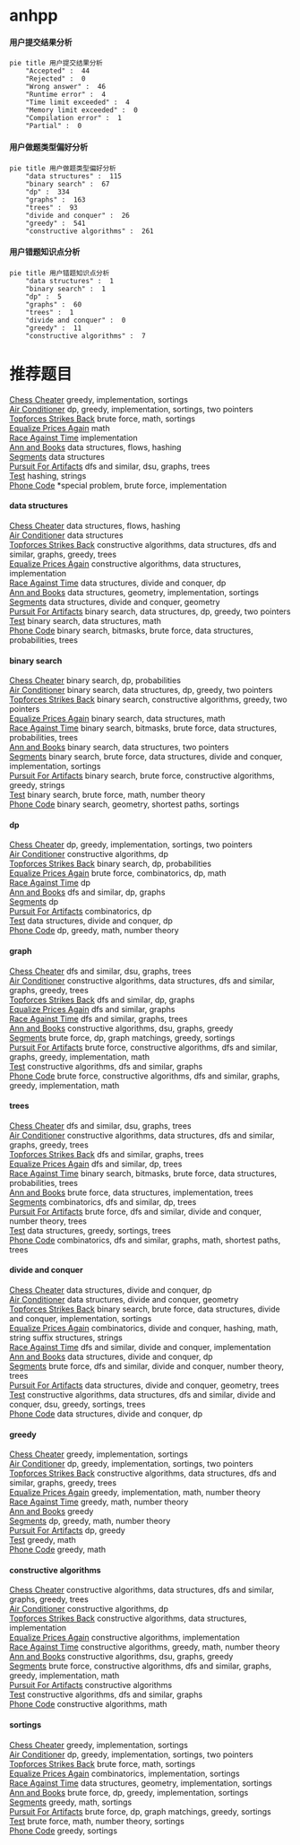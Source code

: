 # anhpp
<!-- tabs:start -->
#### **用户提交结果分析**

```mermaid
pie title 用户提交结果分析
    "Accepted" :  44
    "Rejected" :  0
    "Wrong answer" :  46
    "Runtime error" :  4
    "Time limit exceeded" :  4
    "Memory limit exceeded" :  0
    "Compilation error" :  1
    "Partial" :  0
```
#### **用户做题类型偏好分析**

```mermaid
pie title 用户做题类型偏好分析
    "data structures" :  115
    "binary search" :  67
    "dp" :  334
    "graphs" :  163
    "trees" :  93
    "divide and conquer" :  26
    "greedy" :  541
    "constructive algorithms" :  261
```
#### **用户错题知识点分析**

```mermaid
pie title 用户错题知识点分析
    "data structures" :  1
    "binary search" :  1
    "dp" :  5
    "graphs" :  60
    "trees" :  1
    "divide and conquer" :  0
    "greedy" :  11
    "constructive algorithms" :  7
```
<!-- tabs:end -->
# 推荐题目
[Chess Cheater](http://codeforces.com/problemset/problem/1427/B)		greedy,
                        implementation,
                        sortings		  
[Air Conditioner](http://codeforces.com/problemset/problem/1304/C)		dp,
                        greedy,
                        implementation,
                        sortings,
                        two pointers		  
[Topforces Strikes Back](http://codeforces.com/problemset/problem/1183/F)		brute force,
                        math,
                        sortings		  
[Equalize Prices Again](https://codeforces.com/contest/1432/problem/C)		math		  
[Race Against Time](http://codeforces.com/problemset/problem/868/B)		implementation		  
[Ann and Books](http://codeforces.com/problemset/problem/877/F)		data structures,
                        flows,
                        hashing		  
[Segments](http://codeforces.com/problemset/problem/926/J)		data structures		  
[Pursuit For Artifacts](http://codeforces.com/problemset/problem/652/E)		dfs and similar,
                        dsu,
                        graphs,
                        trees		  
[Test](http://codeforces.com/problemset/problem/25/E)		hashing,
                        strings		  
[Phone Code](http://codeforces.com/problemset/problem/172/A)		*special problem,
                        brute force,
                        implementation		  
<!-- tabs:start -->
#### **data structures**
[Chess Cheater](http://codeforces.com/problemset/problem/877/F)		data structures,
                        flows,
                        hashing		  
[Air Conditioner](http://codeforces.com/problemset/problem/926/J)		data structures		  
[Topforces Strikes Back](http://codeforces.com/problemset/problem/1286/B)		constructive algorithms,
                        data structures,
                        dfs and similar,
                        graphs,
                        greedy,
                        trees		  
[Equalize Prices Again](http://codeforces.com/problemset/problem/570/C)		constructive algorithms,
                        data structures,
                        implementation		  
[Race Against Time](http://codeforces.com/problemset/problem/321/E)		data structures,
                        divide and conquer,
                        dp		  
[Ann and Books](http://codeforces.com/problemset/problem/1401/E)		data structures,
                        geometry,
                        implementation,
                        sortings		  
[Segments](http://codeforces.com/problemset/problem/678/F)		data structures,
                        divide and conquer,
                        geometry		  
[Pursuit For Artifacts](http://codeforces.com/problemset/problem/1492/C)		binary search,
                        data structures,
                        dp,
                        greedy,
                        two pointers		  
[Test](http://codeforces.com/problemset/problem/1490/G)		binary search,
                        data structures,
                        math		  
[Phone Code](http://codeforces.com/problemset/problem/1479/D)		binary search,
                        bitmasks,
                        brute force,
                        data structures,
                        probabilities,
                        trees		  
#### **binary search**
[Chess Cheater](http://codeforces.com/problemset/problem/50/D)		binary search,
                        dp,
                        probabilities		  
[Air Conditioner](http://codeforces.com/problemset/problem/1492/C)		binary search,
                        data structures,
                        dp,
                        greedy,
                        two pointers		  
[Topforces Strikes Back](http://codeforces.com/problemset/problem/1463/D)		binary search,
                        constructive algorithms,
                        greedy,
                        two pointers		  
[Equalize Prices Again](http://codeforces.com/problemset/problem/1490/G)		binary search,
                        data structures,
                        math		  
[Race Against Time](http://codeforces.com/problemset/problem/1479/D)		binary search,
                        bitmasks,
                        brute force,
                        data structures,
                        probabilities,
                        trees		  
[Ann and Books](http://codeforces.com/problemset/problem/1436/E)		binary search,
                        data structures,
                        two pointers		  
[Segments](http://codeforces.com/problemset/problem/1461/D)		binary search,
                        brute force,
                        data structures,
                        divide and conquer,
                        implementation,
                        sortings		  
[Pursuit For Artifacts](http://codeforces.com/problemset/problem/1493/C)		binary search,
                        brute force,
                        constructive algorithms,
                        greedy,
                        strings		  
[Test](http://codeforces.com/problemset/problem/1487/D)		binary search,
                        brute force,
                        math,
                        number theory		  
[Phone Code](http://codeforces.com/problemset/problem/1486/B)		binary search,
                        geometry,
                        shortest paths,
                        sortings		  
#### **dp**
[Chess Cheater](http://codeforces.com/problemset/problem/1304/C)		dp,
                        greedy,
                        implementation,
                        sortings,
                        two pointers		  
[Air Conditioner](https://codeforces.com/contest/1079/problem/C)		constructive algorithms,
                        dp		  
[Topforces Strikes Back](http://codeforces.com/problemset/problem/50/D)		binary search,
                        dp,
                        probabilities		  
[Equalize Prices Again](http://codeforces.com/problemset/problem/747/F)		brute force,
                        combinatorics,
                        dp,
                        math		  
[Race Against Time](http://codeforces.com/problemset/problem/1012/C)		dp		  
[Ann and Books](http://codeforces.com/problemset/problem/919/D)		dfs and similar,
                        dp,
                        graphs		  
[Segments](https://codeforces.com/contest/1199/problem/F)		dp		  
[Pursuit For Artifacts](http://codeforces.com/problemset/problem/1000/D)		combinatorics,
                        dp		  
[Test](http://codeforces.com/problemset/problem/321/E)		data structures,
                        divide and conquer,
                        dp		  
[Phone Code](http://codeforces.com/problemset/problem/870/C)		dp,
                        greedy,
                        math,
                        number theory		  
#### **graph**
[Chess Cheater](http://codeforces.com/problemset/problem/652/E)		dfs and similar,
                        dsu,
                        graphs,
                        trees		  
[Air Conditioner](http://codeforces.com/problemset/problem/1286/B)		constructive algorithms,
                        data structures,
                        dfs and similar,
                        graphs,
                        greedy,
                        trees		  
[Topforces Strikes Back](http://codeforces.com/problemset/problem/919/D)		dfs and similar,
                        dp,
                        graphs		  
[Equalize Prices Again](http://codeforces.com/problemset/problem/662/B)		dfs and similar,
                        graphs		  
[Race Against Time](http://codeforces.com/problemset/problem/862/B)		dfs and similar,
                        graphs,
                        trees		  
[Ann and Books](http://codeforces.com/problemset/problem/209/C)		constructive algorithms,
                        dsu,
                        graphs,
                        greedy		  
[Segments](http://codeforces.com/problemset/problem/1472/F)		brute force,
                        dp,
                        graph matchings,
                        greedy,
                        sortings		  
[Pursuit For Artifacts](http://codeforces.com/problemset/problem/1487/C)		brute force,
                        constructive algorithms,
                        dfs and similar,
                        graphs,
                        greedy,
                        implementation,
                        math		  
[Test](http://codeforces.com/problemset/problem/1477/D)		constructive algorithms,
                        dfs and similar,
                        graphs		  
[Phone Code](http://codeforces.com/problemset/problem/1487/C)		brute force,
                        constructive algorithms,
                        dfs and similar,
                        graphs,
                        greedy,
                        implementation,
                        math		  
#### **trees**
[Chess Cheater](http://codeforces.com/problemset/problem/652/E)		dfs and similar,
                        dsu,
                        graphs,
                        trees		  
[Air Conditioner](http://codeforces.com/problemset/problem/1286/B)		constructive algorithms,
                        data structures,
                        dfs and similar,
                        graphs,
                        greedy,
                        trees		  
[Topforces Strikes Back](http://codeforces.com/problemset/problem/862/B)		dfs and similar,
                        graphs,
                        trees		  
[Equalize Prices Again](http://codeforces.com/problemset/problem/161/D)		dfs and similar,
                        dp,
                        trees		  
[Race Against Time](http://codeforces.com/problemset/problem/1479/D)		binary search,
                        bitmasks,
                        brute force,
                        data structures,
                        probabilities,
                        trees		  
[Ann and Books](http://codeforces.com/problemset/problem/1511/C)		brute force,
                        data structures,
                        implementation,
                        trees		  
[Segments](http://codeforces.com/problemset/problem/1499/F)		combinatorics,
                        dfs and similar,
                        dp,
                        trees		  
[Pursuit For Artifacts](http://codeforces.com/problemset/problem/1491/E)		brute force,
                        dfs and similar,
                        divide and conquer,
                        number theory,
                        trees		  
[Test](http://codeforces.com/problemset/problem/1466/D)		data structures,
                        greedy,
                        sortings,
                        trees		  
[Phone Code](http://codeforces.com/problemset/problem/1495/D)		combinatorics,
                        dfs and similar,
                        graphs,
                        math,
                        shortest paths,
                        trees		  
#### **divide and conquer**
[Chess Cheater](http://codeforces.com/problemset/problem/321/E)		data structures,
                        divide and conquer,
                        dp		  
[Air Conditioner](http://codeforces.com/problemset/problem/678/F)		data structures,
                        divide and conquer,
                        geometry		  
[Topforces Strikes Back](http://codeforces.com/problemset/problem/1461/D)		binary search,
                        brute force,
                        data structures,
                        divide and conquer,
                        implementation,
                        sortings		  
[Equalize Prices Again](http://codeforces.com/problemset/problem/1466/G)		combinatorics,
                        divide and conquer,
                        hashing,
                        math,
                        string suffix structures,
                        strings		  
[Race Against Time](http://codeforces.com/problemset/problem/1490/D)		dfs and similar,
                        divide and conquer,
                        implementation		  
[Ann and Books](https://codeforces.com/contest/1483/problem/C)		data structures,
                        divide and conquer,
                        dp		  
[Segments](http://codeforces.com/problemset/problem/1491/E)		brute force,
                        dfs and similar,
                        divide and conquer,
                        number theory,
                        trees		  
[Pursuit For Artifacts](http://codeforces.com/problemset/problem/1303/G)		data structures,
                        divide and conquer,
                        geometry,
                        trees		  
[Test](http://codeforces.com/problemset/problem/1494/D)		constructive algorithms,
                        data structures,
                        dfs and similar,
                        divide and conquer,
                        dsu,
                        greedy,
                        sortings,
                        trees		  
[Phone Code](http://codeforces.com/problemset/problem/1482/E)		data structures,
                        divide and conquer,
                        dp		  
#### **greedy**
[Chess Cheater](http://codeforces.com/problemset/problem/1427/B)		greedy,
                        implementation,
                        sortings		  
[Air Conditioner](http://codeforces.com/problemset/problem/1304/C)		dp,
                        greedy,
                        implementation,
                        sortings,
                        two pointers		  
[Topforces Strikes Back](http://codeforces.com/problemset/problem/1286/B)		constructive algorithms,
                        data structures,
                        dfs and similar,
                        graphs,
                        greedy,
                        trees		  
[Equalize Prices Again](http://codeforces.com/problemset/problem/660/A)		greedy,
                        implementation,
                        math,
                        number theory		  
[Race Against Time](http://codeforces.com/problemset/problem/757/B)		greedy,
                        math,
                        number theory		  
[Ann and Books](http://codeforces.com/problemset/problem/1315/C)		greedy		  
[Segments](http://codeforces.com/problemset/problem/870/C)		dp,
                        greedy,
                        math,
                        number theory		  
[Pursuit For Artifacts](http://codeforces.com/problemset/problem/1469/B)		dp,
                        greedy		  
[Test](http://codeforces.com/problemset/problem/1195/A)		greedy,
                        math		  
[Phone Code](http://codeforces.com/problemset/problem/1360/A)		greedy,
                        math		  
#### **constructive algorithms**
[Chess Cheater](http://codeforces.com/problemset/problem/1286/B)		constructive algorithms,
                        data structures,
                        dfs and similar,
                        graphs,
                        greedy,
                        trees		  
[Air Conditioner](https://codeforces.com/contest/1079/problem/C)		constructive algorithms,
                        dp		  
[Topforces Strikes Back](http://codeforces.com/problemset/problem/570/C)		constructive algorithms,
                        data structures,
                        implementation		  
[Equalize Prices Again](http://codeforces.com/problemset/problem/1255/C)		constructive algorithms,
                        implementation		  
[Race Against Time](http://codeforces.com/problemset/problem/1266/C)		constructive algorithms,
                        greedy,
                        math,
                        number theory		  
[Ann and Books](http://codeforces.com/problemset/problem/209/C)		constructive algorithms,
                        dsu,
                        graphs,
                        greedy		  
[Segments](http://codeforces.com/problemset/problem/1487/C)		brute force,
                        constructive algorithms,
                        dfs and similar,
                        graphs,
                        greedy,
                        implementation,
                        math		  
[Pursuit For Artifacts](http://codeforces.com/problemset/problem/1509/A)		constructive algorithms		  
[Test](http://codeforces.com/problemset/problem/1477/D)		constructive algorithms,
                        dfs and similar,
                        graphs		  
[Phone Code](http://codeforces.com/problemset/problem/1136/B)		constructive algorithms,
                        math		  
#### **sortings**
[Chess Cheater](http://codeforces.com/problemset/problem/1427/B)		greedy,
                        implementation,
                        sortings		  
[Air Conditioner](http://codeforces.com/problemset/problem/1304/C)		dp,
                        greedy,
                        implementation,
                        sortings,
                        two pointers		  
[Topforces Strikes Back](http://codeforces.com/problemset/problem/1183/F)		brute force,
                        math,
                        sortings		  
[Equalize Prices Again](http://codeforces.com/problemset/problem/459/B)		combinatorics,
                        implementation,
                        sortings		  
[Race Against Time](http://codeforces.com/problemset/problem/1401/E)		data structures,
                        geometry,
                        implementation,
                        sortings		  
[Ann and Books](http://codeforces.com/problemset/problem/1380/C)		brute force,
                        dp,
                        greedy,
                        implementation,
                        sortings		  
[Segments](http://codeforces.com/problemset/problem/1117/B)		greedy,
                        math,
                        sortings		  
[Pursuit For Artifacts](http://codeforces.com/problemset/problem/1472/F)		brute force,
                        dp,
                        graph matchings,
                        greedy,
                        sortings		  
[Test](http://codeforces.com/problemset/problem/1397/B)		brute force,
                        math,
                        number theory,
                        sortings		  
[Phone Code](http://codeforces.com/problemset/problem/1445/A)		greedy,
                        sortings		  
<!-- tabs:end -->
